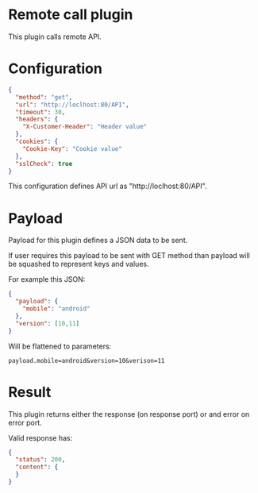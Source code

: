 # Remote call plugin

This plugin calls remote API.

# Configuration

```json
{
  "method": "get",
  "url": "http://loclhost:80/API",
  "timeout": 30,
  "headers": {
    "X-Customer-Header": "Header value"
  },
  "cookies": {
    "Cookie-Key": "Cookie value"
  },
  "sslCheck": true
}
```

This configuration defines API url as "http://loclhost:80/API".

# Payload

Payload for this plugin defines a JSON data to be sent. 

If user requires this payload to be sent with GET method than payload will be squashed to represent keys and values.

For example this JSON:

```json
{
  "payload": { 
    "mobile": "android"
  },
  "version": [10,11]
}
```

Will be flattened to parameters:

```
payload.mobile=android&version=10&verison=11
```

# Result

This plugin returns either the response (on response port) or and error on error port.

Valid response has:

```json
{
  "status": 200,
  "content": {
  }
}
```
